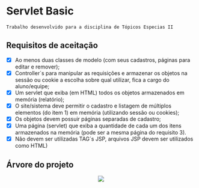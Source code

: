 # Servlet Basic
    Trabalho desenvolvido para a disciplina de Tópicos Especias II

## Requisitos de aceitação 

- [X] Ao menos duas classes de modelo (com seus cadastros, páginas para editar e
   remover);
- [X] Controller´s para manipular as requisições e armazenar os objetos na sessão
   ou cookie a escolha sobre qual utilizar, fica a cargo do aluno/equipe;
- [X] Um servlet que exiba (em HTML) todos os objetos armazenados em memória
   (relatório);
- [X] O site/sistema deve permitir o cadastro e listagem de múltiplos elementos (do
   item 1) em memória (utilizando sessão ou cookies);
- [X] Os objetos devem possuir páginas separadas de cadastro;
- [X] Uma página (servlet) que exiba a quantidade de cada um dos itens
 armazenados na memória (pode ser a mesma página do requisito 3).
- [X] Não devem ser utilizadas TAG´s JSP, arquivos
  JSP devem ser utilizados como HTML)

## Árvore do projeto

<div align="center">
<img src="https://user-images.githubusercontent.com/32443720/135740831-b29762e3-3a92-4868-8254-d32e6a12d6cf.png" />
</div>